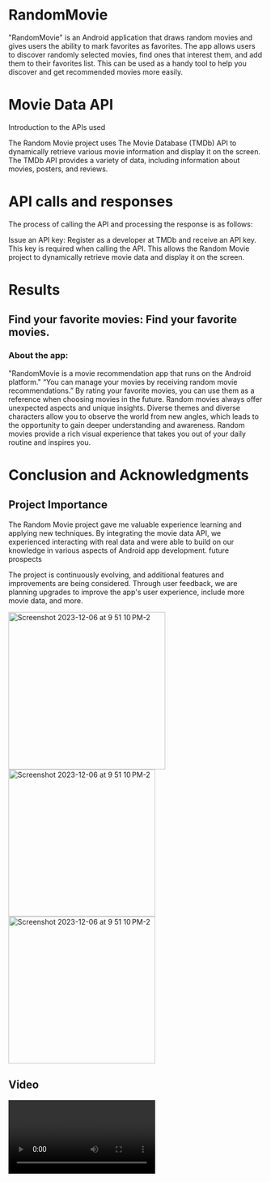 # RandomMovie
 "RandomMovie" is an Android application that draws random movies and gives users the ability to mark favorites as favorites. The app allows users to discover randomly selected movies, find ones that interest them, and add them to their favorites list. This can be used as a handy tool to help you discover and get recommended movies more easily.

# Movie Data API 
Introduction to the APIs used

The Random Movie project uses The Movie Database (TMDb) API to dynamically retrieve various movie information and display it on the screen. The TMDb API provides a variety of data, including information about movies, posters, and reviews.

# API calls and responses

The process of calling the API and processing the response is as follows:

Issue an API key:
Register as a developer at TMDb and receive an API key. This key is required when calling the API.
This allows the Random Movie project to dynamically retrieve movie data and display it on the screen.

# Results
## Find your favorite movies: Find your favorite movies.
### About the app:

"RandomMovie is a movie recommendation app that runs on the Android platform."
“You can manage your movies by receiving random movie recommendations.”
By rating your favorite movies, you can use them as a reference when choosing movies in the future. Random movies always offer unexpected aspects and unique insights. Diverse themes and diverse characters allow you to observe the world from new angles, which leads to the opportunity to gain deeper understanding and awareness. Random movies provide a rich visual experience that takes you out of your daily routine and inspires you.

# Conclusion and Acknowledgments
## Project Importance

The Random Movie project gave me valuable experience learning and applying new techniques.
By integrating the movie data API, we experienced interacting with real data and were able to build on our knowledge in various aspects of Android app development.
future prospects

The project is continuously evolving, and additional features and improvements are being considered.
Through user feedback, we are planning upgrades to improve the app's user experience, include more movie data, and more.






<img width="310" alt="Screenshot 2023-12-06 at 9 51 10 PM-2" src="https://github.com/YokubovMukhammadali/randommovie-android/assets/119654152/78bb6af5-adfa-4a59-b034-1252e94c4c38">

<img width="290" alt="Screenshot 2023-12-06 at 9 51 10 PM-2" src="https://github.com/YokubovMukhammadali/randommovie-android/assets/119654152/d574f01e-9eb7-45d1-8ecd-379c7a044cdd">

<img width="290" alt="Screenshot 2023-12-06 at 9 51 10 PM-2" src="https://github.com/YokubovMukhammadali/randommovie-android/assets/119654152/f0f56a8b-451f-48d9-b2ec-0d201256a58f">

## Video

<video width="290" alt="Screenshot 2023-12-06 at 9 51 10 PM-2" src="https://github.com/YokubovMukhammadali/randommovie-android/assets/119654152/1a8a3907-020e-4b17-9d96-abd54ae68700">





